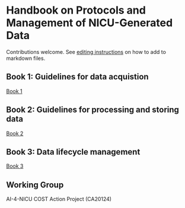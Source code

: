 # Handbook on Protocols and Management of NICU-Generated Data

Contributions welcome. See [editing instructions](./editing_instructions.md) on how to add to markdown files.

## Book 1: Guidelines for data acquistion
[Book 1](./hand1.md)

## Book 2: Guidelines for processing and storing data
[Book 2](./hand2.md)

## Book 3: Data lifecycle management
[Book 3](./hand3.md)


## Working Group
AI-4-NICU COST Action Project (CA20124)


